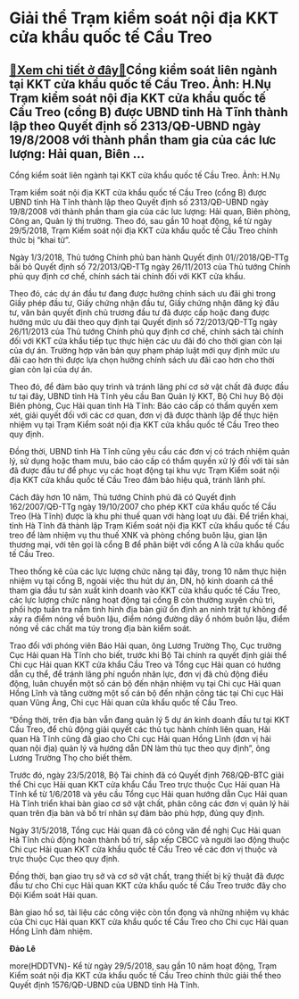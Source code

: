 Giải thể Trạm kiểm soát nội địa KKT cửa khẩu quốc tế Cầu Treo
=============================================================

[:gift:Xem chi tiết ở đây:gift:](https://hddtvn.com/giai-the-tram-kiem-soat-noi-dia-kkt-cua-khau-quoc-te-cau-treo/)Cổng kiểm soát liên ngành tại KKT cửa khẩu quốc tế Cầu Treo. Ảnh: H.Nụ Trạm kiểm soát nội địa KKT cửa khẩu quốc tế Cầu Treo (cổng B) được UBND tỉnh Hà Tĩnh thành lập theo Quyết định số 2313/QĐ-UBND ngày 19/8/2008 với thành phần tham gia của các lưc lượng: Hải quan, Biên …
--------------------------------------------------------------------------------------------------------------------------------------------------------------------------------------------------------------------------------------------------------------------------------







 






 Cổng kiểm soát liên ngành tại KKT cửa khẩu quốc tế Cầu Treo. Ảnh: H.Nụ 


Trạm kiểm soát nội địa KKT cửa khẩu quốc tế Cầu Treo (cổng B) được UBND tỉnh Hà Tĩnh thành lập theo Quyết định số 2313/QĐ-UBND ngày 19/8/2008 với thành phần tham gia của các lưc lượng: Hải quan, Biên phòng, Công an, Quản lý thị trường. Theo đó, sau gần 10 hoạt động, kể từ ngày 29/5/2018, Trạm Kiểm soát nội địa KKT cửa khẩu quốc tế Cầu Treo chính thức bị “khai tử”.








Ngày 1/3/2018, Thủ tướng Chính phủ ban hành Quyết định 01//2018/QĐ-TTg bãi bỏ Quyết định số 72/2013/QĐ-TTg ngày 26/11/2013 của Thủ tướng Chính phủ quy định cơ chế, chính sách tài chính đối với KKT cửa khẩu.  
   
 Theo đó, các dự án đầu tư đang được hưởng chính sách ưu đãi ghi trong Giấy phép đầu tư, Giấy chứng nhận đầu tư, Giấy chứng nhận đăng ký đầu tư, văn bản quyết định chủ trương đầu tư đã được cấp hoặc đang được hưởng mức ưu đãi theo quy định tại Quyết định số 72/2013/QĐ-TTg ngày 26/11/2013 của Thủ tướng Chính phủ quy định cơ chế, chính sách tài chính đối với KKT cửa khẩu tiếp tục thực hiện các ưu đãi đó cho thời gian còn lại của dự án. Trường hợp văn bản quy phạm pháp luật mới quy định mức ưu đãi cao hơn thì được lựa chọn hưởng chính sách ưu đãi cao hơn cho thời gian còn lại của dự án. 






Theo đó, để đảm bảo quy trình và tránh lãng phí cơ sở vật chất đã được đầu tư tại đây, UBND tỉnh Hà Tĩnh yêu cầu Ban Quản lý KKT, Bộ Chỉ huy Bộ đội Biên phòng, Cục Hải quan tỉnh Hà Tĩnh: Báo cáo cấp có thẩm quyền xem xét, giải quyết đối với các cơ quan, đơn vị đã được thành lập để thực hiện nhiệm vụ tại Trạm Kiểm soát nội địa KKT cửa khẩu quốc tế Cầu Treo theo quy định.


 Đồng thời, UBND tỉnh Hà Tĩnh cũng yêu cầu các đơn vị có trách nhiệm quản lý, sử dụng hoặc tham mưu, báo cáo cấp có thẩm quyền xử lý đối với tài sản đã được đầu tư để phục vụ các hoạt động tại khu vực Trạm Kiểm soát nội địa KKT cửa khẩu quốc tế Cầu Treo đảm bảo hiệu quả, tránh lãnh phí.


 Cách đây hơn 10 năm, Thủ tướng Chính phủ đã có Quyết định 162/2007/QĐ-TTg ngày 19/10/2007 cho phép KKT cửa khẩu quốc tế Cầu Treo (Hà Tĩnh) được là khu phi thuế quan với hàng loạt ưu đãi. Để triển khai, tỉnh Hà Tĩnh đã thành lập Trạm Kiểm soát nội địa KKT cửa khẩu quốc tế Cầu treo để làm nhiệm vụ thu thuế XNK và phòng chống buôn lậu, gian lận thương mại, với tên gọi là cổng B để phân biệt với cổng A là cửa khẩu quốc tế Cầu Treo.


 Theo thống kê của các lực lượng chức năng tại đây, trong 10 năm thực hiện nhiệm vụ tại cổng B, ngoài việc thu hút dự án, DN, hộ kinh doanh cá thể tham gia đầu tư sản xuất kinh doanh vào KKT cửa khẩu quốc tế Cầu Treo, các lực lượng chức năng hoạt động tại cổng B còn thường xuyên chủ trì, phối hợp tuần tra nắm tình hình địa bàn giữ ổn định an ninh trật tự không để xảy ra điểm nóng về buôn lậu, điểm nóng đường dây ổ nhóm buôn lậu, điểm nóng về các chất ma túy trong địa bàn kiểm soát.


 Trao đổi với phóng viên Báo Hải quan, ông Lương Trường Thọ, Cục trưởng Cục Hải quan Hà Tĩnh cho biết, trước khi Bộ Tài chính ra quyết định giải thể Chi cục Hải quan KKT cửa khẩu Cầu Treo và Tổng cục Hải quan có hướng dẫn cụ thể, để tránh lãng phí nguồn nhân lực, đơn vị đã chủ động điều động, luân chuyển một số cán bộ đến nhận nhiệm vụ tại Chi cục Hải quan Hồng Lĩnh và tăng cường một số cán bộ đến nhận công tác tại Chi cục Hải quan Vũng Áng, Chi cục Hải quan cửa khẩu quốc tế Cầu Treo. 


 “Đồng thời, trên địa bàn vẫn đang quản lý 5 dự án kinh doanh đầu tư tại KKT Cầu Treo, để chủ động giải quyết các thủ tục hành chính liên quan, Hải quan Hà Tĩnh cũng đã giao cho Chi cục Hải quan Hồng Lĩnh (đơn vị hải quan nội địa) quản lý và hướng dẫn DN làm thủ tục theo quy định”, ông Lương Trường Thọ cho biết thêm.





Trước đó, ngày 23/5/2018, Bộ Tài chính đã có Quyết định 768/QĐ-BTC giải thể Chi cục Hải quan KKT cửa khẩu Cầu Treo trực thuộc Cục Hải quan Hà Tĩnh kể từ 1/6/2018 và yêu cầu Tổng cục Hải quan hướng dẫn Cục Hải quan Hà Tĩnh triển khai bàn giao cơ sở vật chất, phân công các đơn vị quản lý hải quan trên địa bàn và bố trí nhân sự đảm bảo phù hợp, đúng quy định.  
   
 Ngày 31/5/2018, Tổng cục Hải quan đã có công văn đề nghị Cục Hải quan Hà Tĩnh chủ động hoàn thành bố trí, sắp xếp CBCC và người lao động thuộc Chi cục Hải quan KKT cửa khẩu quốc tế Cầu Treo về các đơn vị thuộc và trực thuộc Cục theo quy định.  
   
 Đồng thời, bạn giao trụ sở và cơ sở vật chất, trang thiết bị kỹ thuật đã được đầu tư cho Chi cục Hải quan KKT cửa khẩu quốc tế Cầu Treo trước đây cho Đội Kiểm soát Hải quan.  
   
 Bàn giao hồ sơ, tài liệu các công việc còn tồn đọng và những nhiệm vụ khác của Chi cục Hải quan KKT cửa khẩu quốc tế Cầu Treo cho Chi cục Hải quan Hồng Lĩnh đảm nhiệm.










**Đảo Lê**



more(HDDTVN)- Kể từ ngày 29/5/2018, sau gần 10 năm hoạt động, Trạm Kiểm soát nội địa KKT cửa khẩu quốc tế Cầu Treo chính thức giải thể theo Quyết định 1576/QĐ-UBND của UBND tỉnh Hà Tĩnh.

